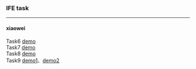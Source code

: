 ### IFE task
---
#### xiaowei
Task6 [demo](http://artangerine.site/weblearning/xiaowei/baidutask1_6/baidutask1_6.html)  
Task7 [demo](http://artangerine.site/weblearning/xiaowei/baidutask1_7/baidutask1_7.html)  
Task8 [demo](http://artangerine.site/weblearning/xiaowei/baidutask1_8/baidutask1_8.html)  
Task9 [demo1](http://artangerine.site/weblearning/xiaowei/baidutask1_8/baidutask1_9.html)、[demo2](http://artangerine.site/weblearning/xiaowei/baidutask1_8/baidutask1_92.html)